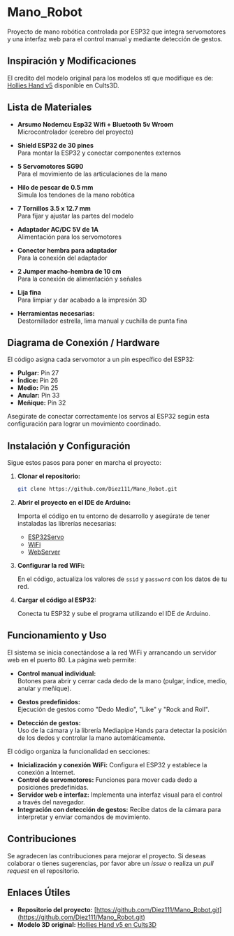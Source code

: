 # Mano_Robot

Proyecto de mano robótica controlada por ESP32 que integra servomotores y una interfaz web para el control manual y mediante detección de gestos.

## Inspiración y Modificaciones

El credito del modelo original para los modelos stl que modifique es de: [Hollies Hand v5](https://cults3d.com/es/modelo-3d/artilugios/hollies-hand-v5) disponible en Cults3D.

## Lista de Materiales

- **Arsumo Nodemcu Esp32 Wifi + Bluetooth 5v Wroom**  
  Microcontrolador (cerebro del proyecto)

- **Shield ESP32 de 30 pines**  
  Para montar la ESP32 y conectar componentes externos

- **5 Servomotores SG90**  
  Para el movimiento de las articulaciones de la mano

- **Hilo de pescar de 0.5 mm**  
  Simula los tendones de la mano robótica

- **7 Tornillos 3.5 x 12.7 mm**  
  Para fijar y ajustar las partes del modelo

- **Adaptador AC/DC 5V de 1A**  
  Alimentación para los servomotores

- **Conector hembra para adaptador**  
  Para la conexión del adaptador

- **2 Jumper macho-hembra de 10 cm**  
  Para la conexión de alimentación y señales

- **Lija fina**  
  Para limpiar y dar acabado a la impresión 3D

- **Herramientas necesarias:**  
  Destornillador estrella, lima manual y cuchilla de punta fina

## Diagrama de Conexión / Hardware

El código asigna cada servomotor a un pin específico del ESP32:

- **Pulgar:** Pin 27  
- **Índice:** Pin 26  
- **Medio:** Pin 25  
- **Anular:** Pin 33  
- **Meñique:** Pin 32  

Asegúrate de conectar correctamente los servos al ESP32 según esta configuración para lograr un movimiento coordinado.

## Instalación y Configuración

Sigue estos pasos para poner en marcha el proyecto:

1. **Clonar el repositorio:**

   ```bash
   git clone https://github.com/Diez111/Mano_Robot.git
   ```

2. **Abrir el proyecto en el IDE de Arduino:**

   Importa el código en tu entorno de desarrollo y asegúrate de tener instaladas las librerías necesarias:
   
   - [ESP32Servo](https://github.com/jkb-git/ESP32Servo)
   - [WiFi](https://www.arduino.cc/en/Reference/WiFi)
   - [WebServer](https://www.arduino.cc/en/Reference/WebServer)

3. **Configurar la red WiFi:**

   En el código, actualiza los valores de `ssid` y `password` con los datos de tu red.

4. **Cargar el código al ESP32:**

   Conecta tu ESP32 y sube el programa utilizando el IDE de Arduino.

## Funcionamiento y Uso

El sistema se inicia conectándose a la red WiFi y arrancando un servidor web en el puerto 80. La página web permite:

- **Control manual individual:**  
  Botones para abrir y cerrar cada dedo de la mano (pulgar, índice, medio, anular y meñique).

- **Gestos predefinidos:**  
  Ejecución de gestos como "Dedo Medio", "Like" y "Rock and Roll".

- **Detección de gestos:**  
  Uso de la cámara y la librería Mediapipe Hands para detectar la posición de los dedos y controlar la mano automáticamente.

El código organiza la funcionalidad en secciones:
- **Inicialización y conexión WiFi:** Configura el ESP32 y establece la conexión a Internet.
- **Control de servomotores:** Funciones para mover cada dedo a posiciones predefinidas.
- **Servidor web e interfaz:** Implementa una interfaz visual para el control a través del navegador.
- **Integración con detección de gestos:** Recibe datos de la cámara para interpretar y enviar comandos de movimiento.

## Contribuciones

Se agradecen las contribuciones para mejorar el proyecto. Si deseas colaborar o tienes sugerencias, por favor abre un *issue* o realiza un *pull request* en el repositorio.

## Enlaces Útiles

- **Repositorio del proyecto:** [https://github.com/Diez111/Mano_Robot.git](https://github.com/Diez111/Mano_Robot.git)
- **Modelo 3D original:** [Hollies Hand v5 en Cults3D](https://cults3d.com/es/modelo-3d/artilugios/hollies-hand-v5)
